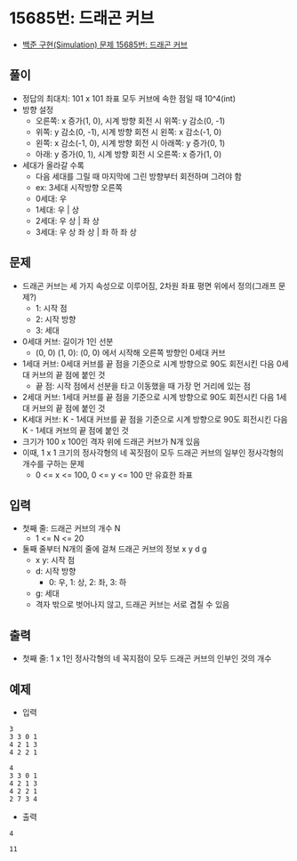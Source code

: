 # 15685번: 드래곤 커브
- [백준 구현(Simulation) 문제 15685번: 드래곤 커브](https://www.acmicpc.net/problem/15685)

## 풀이
- 정답의 최대치: 101 x 101 좌표 모두 커브에 속한 점일 때 10^4(int)
- 방향 설정
  - 오른쪽: x 증가(1, 0), 시계 방향 회전 시 위쪽: y 감소(0, -1)
  - 위쪽: y 감소(0, -1), 시계 방향 회전 시 왼쪽: x 감소(-1, 0)
  - 왼쪽: x 감소(-1, 0), 시계 방향 회전 시 아래쪽: y 증가(0, 1)
  - 아래: y 증가(0, 1), 시계 방향 회전 시 오른쪽: x 증가(1, 0)
- 세대가 올라갈 수록
  - 다음 세대를 그릴 때 마지막에 그린 방향부터 회전하며 그려야 함
  - ex: 3세대 시작방향 오른쪽
  - 0세대: 우
  - 1세대: 우 | 상
  - 2세대: 우 상 | 좌 상
  - 3세대: 우 상 좌 상 | 좌 하 좌 상

## 문제
- 드래곤 커브는 세 가지 속성으로 이루어짐, 2차원 좌표 평면 위에서 정의(그래프 문제?)
  - 1: 시작 점
  - 2: 시작 방향
  - 3: 세대
- 0세대 커브: 길이가 1인 선분
  - (0, 0) (1, 0): (0, 0) 에서 시작해 오른쪽 방향인 0세대 커브
- 1세대 커브: 0세대 커브를 끝 점을 기준으로 시계 방향으로 90도 회전시킨 다음 0세대 커브의 끝 점에 붙인 것
  - 끝 점: 시작 점에서 선분을 타고 이동했을 때 가장 먼 거리에 있는 점
- 2세대 커브: 1세대 커브를 끝 점을 기준으로 시계 방향으로 90도 회전시킨 다음 1세대 커브의 끝 점에 붙인 것
- K세대 커브: K - 1세대 커브를 끝 점을 기준으로 시계 방향으로 90도 회전시킨 다음 K - 1세대 커브의 끝 점에 붙인 것
- 크기가 100 x 100인 격자 위에 드래곤 커브가 N개 있음
- 이때, 1 x 1 크기의 정사각형의 네 꼭짓점이 모두 드래곤 커브의 일부인 정사각형의 개수를 구하는 문제
  - 0 <= x <= 100, 0 <= y <= 100 만 유효한 좌표

## 입력
- 첫째 줄: 드래곤 커브의 개수 N
  - 1 <= N <= 20
- 둘째 줄부터 N개의 줄에 걸쳐 드래곤 커브의 정보 x y d g
  - x y: 시작 점
  - d: 시작 방향
    - 0: 우, 1: 상, 2: 좌, 3: 하
  - g: 세대
  - 격자 밖으로 벗어나지 않고, 드래곤 커브는 서로 겹칠 수 있음

## 출력
- 첫째 줄: 1 x 1인 정사각형의 네 꼭지점이 모두 드래곤 커브의 인부인 것의 개수

## 예제
- 입력
```text
3
3 3 0 1
4 2 1 3
4 2 2 1

4
3 3 0 1
4 2 1 3
4 2 2 1
2 7 3 4
```
- 출력
```text
4

11
```
